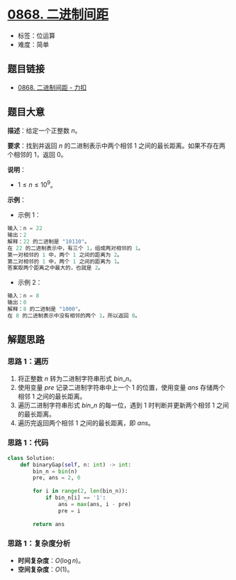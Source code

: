# [0868. 二进制间距](https://leetcode.cn/problems/binary-gap/)

- 标签：位运算
- 难度：简单

## 题目链接

- [0868. 二进制间距 - 力扣](https://leetcode.cn/problems/binary-gap/)

## 题目大意

**描述**：给定一个正整数 $n$。

**要求**：找到并返回 $n$ 的二进制表示中两个相邻 $1$ 之间的最长距离。如果不存在两个相邻的 $1$，返回 $0$。

**说明**：

- $1 \le n \le 10^9$。

**示例**：

- 示例 1：

```python
输入：n = 22
输出：2
解释：22 的二进制是 "10110"。
在 22 的二进制表示中，有三个 1，组成两对相邻的 1。
第一对相邻的 1 中，两个 1 之间的距离为 2。
第二对相邻的 1 中，两个 1 之间的距离为 1。
答案取两个距离之中最大的，也就是 2。
```

- 示例 2：

```python
输入：n = 8
输出：0
解释：8 的二进制是 "1000"。
在 8 的二进制表示中没有相邻的两个 1，所以返回 0。
```

## 解题思路

### 思路 1：遍历

1. 将正整数 $n$ 转为二进制字符串形式 $bin\_n$。
2. 使用变量 $pre$ 记录二进制字符串中上一个 $1$ 的位置，使用变量 $ans$ 存储两个相邻 $1$ 之间的最长距离。
3. 遍历二进制字符串形式 $bin\_n$ 的每一位，遇到 $1$ 时判断并更新两个相邻 $1$ 之间的最长距离。
4. 遍历完返回两个相邻 $1$ 之间的最长距离，即 $ans$。

### 思路 1：代码

```Python
class Solution:
    def binaryGap(self, n: int) -> int:
        bin_n = bin(n)
        pre, ans = 2, 0
        
        for i in range(2, len(bin_n)):
            if bin_n[i] == '1':
                ans = max(ans, i - pre)
                pre = i
            
        return ans
```

### 思路 1：复杂度分析

- **时间复杂度**：$O(\log n)$。
- **空间复杂度**：$O(1)$。

